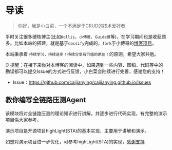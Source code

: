 # 导读

> 你好，我是小白菜，一个不满足于CRUD的技术爱好者

平时关注很多硬核博主(比如`Hollis`、`小傅哥`、`Guide哥`等)，在学习期间也是收获颇多。比如本站的搭建，就是基于`docsify`完成的，`fork`于小傅哥的[博客项目](https://github.com/fuzhengwei/fuzhengwei.github.io)。

本站秉承着 `持续学习，持续进步！持续分享有价值的原创！`的原则，希望大家共勉。

⏰ 提醒：在接下来你对本博客的阅读中，如果遇到一些内容、图稿、代码等中的勘误都可以提交Issue的方式进行反馈，小白菜会陆续进行完善，感谢您的支持！
* Issue：https://github.com/caijianying/caijianying.github.io/issues

## 教你编写全链路压测Agent
该模块将对全链路压测的理论知识进行讲解，并逐步进行代码实现，有完整的演示项目供大家参考。

演示项目是开源项目highLight(STA)的基本实现，主要用于讲解和演示。

如想对演示项目进一步优化，可参考highLight(STA)的实现，[感谢支持](/stress_testing_agent/)